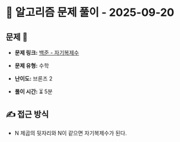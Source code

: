 # 📝 알고리즘 문제 풀이 - 2025-09-20

## 문제 📖

- **문제 링크:** [백준 - 자기복제수](https://www.acmicpc.net/problem/2028)

- **문제 유형:** 수학

- **난이도:** 브론즈 2

- **풀이 시간:** ⏳ 5분

## ✍ 접근 방식

- N 제곱의 뒷자리와 N이 같으면 자기복제수가 된다.
